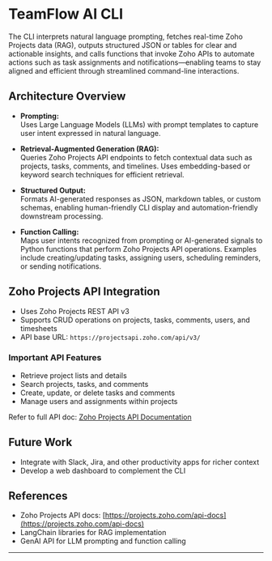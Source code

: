 # TeamFlow AI CLI

The CLI interprets natural language prompting, fetches real-time Zoho Projects data (RAG), outputs structured JSON or tables for clear and actionable insights, and calls functions that invoke Zoho APIs to automate actions such as task assignments and notifications—enabling teams to stay aligned and efficient through streamlined command-line interactions.

## Architecture Overview

- **Prompting:**  
Uses Large Language Models (LLMs) with prompt templates to capture user intent expressed in natural language.

- **Retrieval-Augmented Generation (RAG):**  
Queries Zoho Projects API endpoints to fetch contextual data such as projects, tasks, comments, and timelines. Uses embedding-based or keyword search techniques for efficient retrieval.

- **Structured Output:**  
Formats AI-generated responses as JSON, markdown tables, or custom schemas, enabling human-friendly CLI display and automation-friendly downstream processing.

- **Function Calling:**  
Maps user intents recognized from prompting or AI-generated signals to Python functions that perform Zoho Projects API operations. Examples include creating/updating tasks, assigning users, scheduling reminders, or sending notifications.

## Zoho Projects API Integration

- Uses Zoho Projects REST API v3  
- Supports CRUD operations on projects, tasks, comments, users, and timesheets  
- API base URL: `https://projectsapi.zoho.com/api/v3/`

### Important API Features

- Retrieve project lists and details  
- Search projects, tasks, and comments  
- Create, update, or delete tasks and comments  
- Manage users and assignments within projects  

Refer to full API doc: [Zoho Projects API Documentation](https://projects.zoho.com/api-docs)


## Future Work

- Integrate with Slack, Jira, and other productivity apps for richer context  
- Develop a web dashboard to complement the CLI


## References

- Zoho Projects API docs: [https://projects.zoho.com/api-docs](https://projects.zoho.com/api-docs)  
- LangChain libraries for RAG implementation  
- GenAI API for LLM prompting and function calling

---